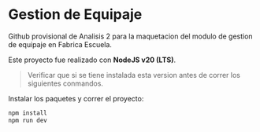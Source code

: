 # Gestion de Equipaje

Github provisional de Analisis 2 para la maquetacion del modulo de gestion de equipaje
en Fabrica Escuela.

Este proyecto fue realizado con **NodeJS v20 (LTS)**.

> Verificar que si se tiene instalada esta version antes
> de correr los siguientes conmandos.

Instalar los paquetes y correr el proyecto:

```bash
npm install
npm run dev
```